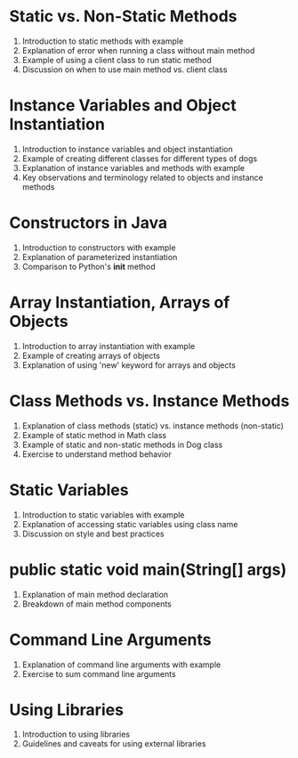 # Static vs. Non-Static Methods
1. Introduction to static methods with example
2. Explanation of error when running a class without main method
3. Example of using a client class to run static method
4. Discussion on when to use main method vs. client class

# Instance Variables and Object Instantiation
1. Introduction to instance variables and object instantiation
2. Example of creating different classes for different types of dogs
3. Explanation of instance variables and methods with example
4. Key observations and terminology related to objects and instance methods

# Constructors in Java
1. Introduction to constructors with example
2. Explanation of parameterized instantiation
3. Comparison to Python's __init__ method

# Array Instantiation, Arrays of Objects
1. Introduction to array instantiation with example
2. Example of creating arrays of objects
3. Explanation of using 'new' keyword for arrays and objects

# Class Methods vs. Instance Methods
1. Explanation of class methods (static) vs. instance methods (non-static)
2. Example of static method in Math class
3. Example of static and non-static methods in Dog class
4. Exercise to understand method behavior

# Static Variables
1. Introduction to static variables with example
2. Explanation of accessing static variables using class name
3. Discussion on style and best practices

# public static void main(String[] args)
1. Explanation of main method declaration
2. Breakdown of main method components

# Command Line Arguments
1. Explanation of command line arguments with example
2. Exercise to sum command line arguments

# Using Libraries
1. Introduction to using libraries
2. Guidelines and caveats for using external libraries